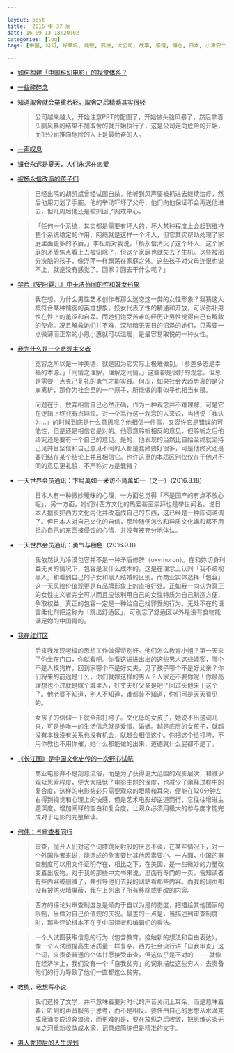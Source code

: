 ```yaml
---

layout: post
title:  2016 年 37 周
date: 16-09-13 18:20:02
categories: [log]
tags: [中国, 科幻, 好莱坞, 纯银, 孤独, 大公司, 故事, 感情, 镰仓, 日本, 小津安二郎, 电击, 杨永信, 网瘾， 社会, 性, 妓女, 电影, 蒋方舟, 木遥, 广告, 定制, 一天世界会员通讯, 苹果, YMO, 文化, 小姐, 性, 卖淫, 教授, 红灯区, 长江图, 电影, 时空, 何伟, 审查, 江城, 写作, 秃顶]

---
```


- [如何构建「中国科幻电影」的视觉体系？](https://zhuanlan.zhihu.com/p/22304869)

- [一些碎碎念](http://www.jianshu.com/p/aabd6640056c)

- [知道取舍就会举重若轻，取舍之后精髓其实很轻](http://mp.weixin.qq.com/s?__biz=MjM5NzI0Mjg0MA%3D%3D&idx=1&mid=2652371107&scene=0&sn=01b245810a17c1b61581b624a1c72bbc)

	> 公司越来越大，开始注意PPT的配图了，开始做头脑风暴了，然后拿着头脑风暴的结果不加取舍的就开始执行了，这是公司走向危险的开始，而把公司推向危险的人正是最勤奋的人。

- [一声叹息](http://www.jiemian.com/article/835649.html)

- [镰仓永远是夏天，人们永远在恋爱](http://mp.weixin.qq.com/s?__biz=MjEwMzA5NTcyMQ==&mid=2653079884&idx=1&sn=ecfc53338fd09dbc3dbd881fe79cdc5f)

- [被杨永信改造的孩子们](http://www.chuapp.com/2016/09/07/266461.html)

	> 已经出院的胡凯斌曾经试图自杀，他听到风声要被抓进去继续治疗，然后他用刀划了手腕。他的举动吓坏了父母，他们向他保证不会再送他进去，但几周后他还是被抓回了网戒中心。

	> 「任何一个系统，其实都是需要有坏人的，坏人某种程度上会起到维持整个系统稳定的作用，网瘾就是这样一个坏人，但它其实帮助处理了家庭里面更多的矛盾。」李松蔚对我说，「杨永信消灭了这个坏人，这个家庭的矛盾焦点看上去被切除了，但这个家庭也就失去了生机。这些被部分洗脑的孩子，像浮萍一样飘荡在家庭之外。这些孩子对父母连恨也说不上，就是没有感觉了。回家？回去干什么呢？」

- [禁片《安阳婴儿》中无法苟同的性和妓女形象](http://mp.weixin.qq.com/s?__biz=MzIzMDI2NzE2MQ%3D%3D&idx=1&mid=2651164414&sn=3a776adcb519987a8f3f6524cf3762b0)

	> 我在想，为什么男性艺术创作者那么迷恋这一类的女性形象？我猜这大概符合某种懦弱的英雄想象。妓女代表了性的精通和开放，可以弥补男性在性上的羞涩和自卑。而她们饱受苦难的经历让男性觉得自己有解救的使命。况且解救她们并不难，深陷暗无天日的沼泽的她们，只需要一点微薄而正常的小恩小惠就可以温暖，是最容易取悦的一种女性。

- [我为什么是一个悲观主义者](http://mp.weixin.qq.com/s?__biz=MzI0NzEyMjIyOQ%3D%3D&chksm=f1bb5989c6ccd09fd82cb2b88e7d67a01214d58f67c1801f5db89bd58ae6f50c1f7e32da0258&idx=1&mid=2650483155&scene=0&sn=5c26e7a3d67b6ac4267be6b45c76811f)

	> 宽容之所以是一种美德，就是因为它实际上极难做到。「参差多态是幸福的本源。」「同情之理解，理解之同情。」这些都是很好的观念，但总是需要一点克己复礼的勇气才能实践。何况，如果社会大趋势真的是分崩离析，那作为社会里的一个原子，所能做的事似乎也相当有限。

	> 问题在于，放弃相信自己必然正确，作为一种观念并不难理解，可是它在逻辑上终究有点麻烦。对一个笃行这一观念的人来说，当他说「我认为...」的时候到底是什么意思呢？他相信一件事，又容许它是错误的可能性，但是还是相信它是对的。他愿意聆听相反的意见，但聆听之后他终究还是要有一个自己的意见。是的，他表现的当然比自始至终就坚持己见并且坚信和自己意见不同的人都是蠢猪要好很多，可是他终究还是要归结在某个结论上并且相信它。也许这里的本质区别仅仅在于他对不同的意见更礼貌，不声称对方是蠢猪？

- 一天世界会员通讯：卞烏萬如一采访不鳥萬如一（之一）（2016.8.18）

	> 日本人有一种微妙暧昧的心理，一方面总觉得「不是国产的有点不放心呢」，另一方面，她们对西方文化的热爱甚至崇拜也是举世闻名。说日本人擅长把西方文化内化并改造成自己的东西，这已经是一种陈词滥调了。但日本人对自己文化的自信，那种随便怎么和异质文化媾和都不用担心自己的东西被侵蚀的心情，并没有被充分地体认。

- 一天世界会员通讯：勇气与胆色（2016.9.8）

	> 我依然认为冷漠包容并不是一种矛盾修辞（oxymoron）。在和妳切身利益无关的情况下，包容是没什么成本的。这是在理念上认同「我不歧视黑人」和看到自己的子女和黑人结婚的区别。而商业实体选择「包容」这一无风险价值观更是有品牌形象上的直接好处。正如我一向认为真正的女性主义者完全可以而且应该利用自己的女性特质为自己制造方便、争取权益，真正的包容一定是一种给自己找罪受的行为。无处不在的语言柔化剂把这称为「跳出舒适区」，可别忘了舒适区以外是没有食物能满足妳的中国胃的。

- [我在红灯区](https://commondatastorage.googleapis.com/letscorp_archive/archives/63950)

	> 后来我发现老板的思想工作做得特别好。他们怎么教育小姐？第一天来了你坐在门口，你就看吧。你看这进进出出的这些男人这些嫖客，哪个不是人模狗样，回到家哪个不是好丈夫，见了孩子哪个不是好父亲？你们将来的前途是什么，你们就嫁这样的男人？人家还不要你呢！你最高理想也不过就是嫁个城里人，好丈夫好父亲是吧？回过头他来干这个了。他老婆不知道，别人不知道，谁都装不知道，你们可是天天看见的。

	> 女孩子的信仰一下就全部打垮了。文化低的女孩子，她说不出这词儿来，可是她唯一的生活信念就是爱情、婚姻。越是底层的女孩子，就越没有本钱没有关系也没有机会，就越会相信这个。你把这个给打垮，不用你教也不用你催，她什么都能做的出来，道德就什么屁都不是了。

- [《长江图》是中国文化史传的一次野心试航](http://mp.weixin.qq.com/s?__biz=MzA3NzA1ODQzNA%3D%3D&chksm=84234971b354c0674f910d1b65e0ad2ec1e72bc943a90ce62de9d150d8fb4a427bd06bf881ce&idx=3&mid=2659201436&scene=0&sn=cb1c643acc816122ae6c372b3db18416)

	> 商业电影并不是刻意流俗，而是为了获得更大范围的观影层次，和减少观众思索程度，便大大降低了电影主题的深度，也减少了阐释过程中的复合度，这样的电影势必只需要观众的眼睛和耳朵，便能在120分钟左右得到视觉和心理上的快感，但是艺术电影却逆道而行，它往往增进主题深度，增加阐释的空白和复合度，让观众必须用极大的参与度才能完成对于电影的完整解读。

- [何伟：与审查者同行](https://commondatastorage.googleapis.com/letscorp_archive/archives/86141)

	> 审查，抛开人们对这个词膝跳反射般的厌恶不谈，在某些情况下，对一个外国作者来说，能造成的危害要比其他因素要小。一方面，中国的审查制度可以用文件证明存在，相比之下，在美国，是一些微妙的力量改变着出版物。对于我的那些中文书来说，里面有专门的一页，告知读者有些内容被删减了，并引导他们去我的网站看那些内容。而我的网页都没有被防火墙屏蔽，我在上列出了所有移除或更改的内容。

	> 西方的评论对审查制度总是倾向于自以为是的态度，把描绘其他国家的限制，当做对自己价值观的庆祝。最差的一点是，当描述到审查制度时，那些评论根本不在乎中国读者和编辑们的看法。

	> 一个人试图获取信息的行为（包含教育，接触新的想法和自由表达），像一个人试图提高生活质量一样复杂。西方社会流行讲「自我审查」这个词，来责备普通的个体甘愿接受审查，但这似乎是不对的 —— 就像在经济学上，我们没有一个「自我贫穷」的词来描绘这些穷人，去责备他们的行为导致了他们一直都这么贫穷。

- [教练，我想写小说](http://mp.weixin.qq.com/s?__biz=MzIzMDI2NzE2MQ%3D%3D&idx=1&mid=2651164500&sn=b7d79dec8e72752ef6901390e6c972b2)

	> 我们选择了文学，并不意味着要对时代的声音关闭上耳朵，而是意味着要让听到的声音服务于思考，而不是相反。要任由自己的思想从水滴变成泉涌变成浪奔浪流，而更难的是，要在放纵之后收敛，把思维这条无岸之河重新收敛成水滴，记录成简练但是精准的文字。

- [男人秃顶后的人生规划](https://www.douban.com/note/580999742/)
